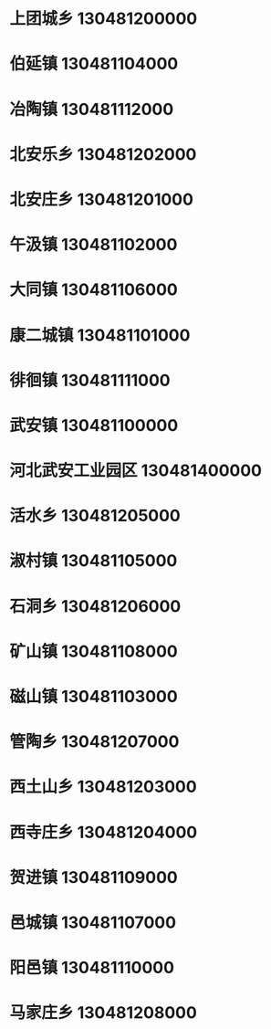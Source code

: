 # 上团城乡 130481200000
# 伯延镇 130481104000
# 冶陶镇 130481112000
# 北安乐乡 130481202000
# 北安庄乡 130481201000
# 午汲镇 130481102000
# 大同镇 130481106000
# 康二城镇 130481101000
# 徘徊镇 130481111000
# 武安镇 130481100000
# 河北武安工业园区 130481400000
# 活水乡 130481205000
# 淑村镇 130481105000
# 石洞乡 130481206000
# 矿山镇 130481108000
# 磁山镇 130481103000
# 管陶乡 130481207000
# 西土山乡 130481203000
# 西寺庄乡 130481204000
# 贺进镇 130481109000
# 邑城镇 130481107000
# 阳邑镇 130481110000
# 马家庄乡 130481208000
